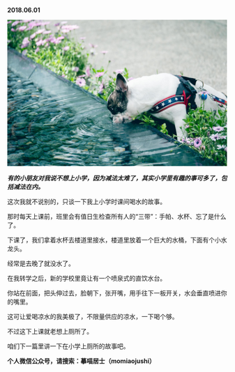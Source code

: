 
          
            
**2018.06.01**



![](img/51001-ba7c3b10937fb047.jpg)




***有的小朋友对我说不想上小学，因为减法太难了，其实小学里有趣的事可多了，包括减法在内。***

这次我就不说别的，只谈一下我上小学时课间喝水的故事。

那时每天上课前，班里会有值日生检查所有人的“三带”：手帕、水杯、忘了是什么了。

下课了，我们拿着水杯去楼道里接水，楼道里放着一个巨大的水桶，下面有个小水龙头。

经常是去晚了就没水了。

在我转学之后，新的学校里竟让有一个喷泉式的直饮水台。

你站在前面，把头伸过去，脸朝下，张开嘴，用手往下一板开关，水会垂直喷进你的嘴里。

这可让爱喝凉水的我美极了，不限量供应的凉水，一下喝个够。

不过这下上课就老想上厕所了。

咱们下一篇里讲一下在小学上厕所的故事吧。


**个人微信公众号，请搜索：摹喵居士（momiaojushi）**

          
        